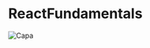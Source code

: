 # ReactFundamentals
![Capa](https://user-images.githubusercontent.com/106246945/226593035-f851db60-b1b2-461c-96fd-395ec336e195.png)
